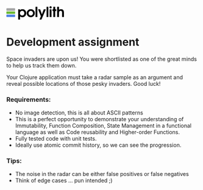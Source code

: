 <img src="logo.png" width="30%" alt="Polylith" id="logo">

<h1>Development assignment</h1>

Space invaders are upon us!
You were shortlisted as one of the great minds to help us track them down.

Your Clojure application must take a radar sample as an argument and reveal possible locations of those pesky invaders.
Good luck!

### Requirements:
- No image detection, this is all about ASCII patterns
- This is a perfect opportunity to demonstrate your understanding of Immutability, Function Composition, State Management in a functional language as well as Code reusability and Higher-order Functions.
- Fully tested code with unit tests.
- Ideally use atomic commit history, so we can see the progression.

### Tips:
- The noise in the radar can be either false positives or false negatives
- Think of edge cases ... pun intended ;)

<p></p>

